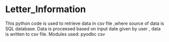 # Letter_Information
This python code is used to retrieve data in csv file ,where source of data is SQL database. Data is proceesed based on input date given by user , data is written to csv file.
 Modules used:
pyodbc
csv 
